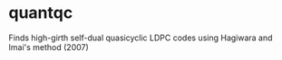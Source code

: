quantqc
=======

Finds high-girth self-dual quasicyclic LDPC codes using Hagiwara and Imai's method (2007)
